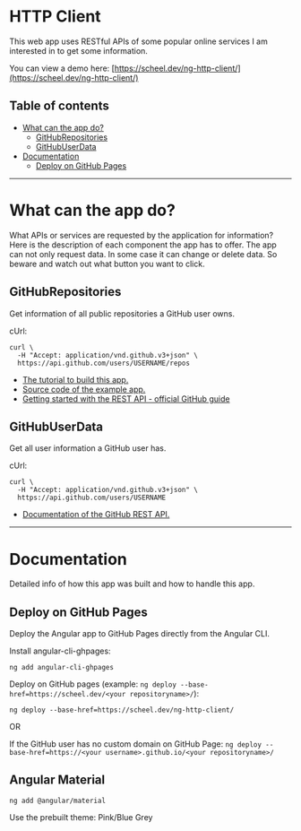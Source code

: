 HTTP Client
===========

This web app uses RESTful APIs of some popular online services I am interested in to get some information.

You can view a demo here: [https://scheel.dev/ng-http-client/](https://scheel.dev/ng-http-client/)

## Table of contents
- [What can the app do?](#What-can-the-app-do?)
  - [GitHubRepositories](#GitHubRepositories)
  - [GitHubUserData](#GitHubUserData)
- [Documentation](#Documentation)
  - [Deploy on GitHub Pages](#Deploy-on-GitHub-Pages)

---

What can the app do?
====================

What APIs or services are requested by the application for information? Here is the description of each component the app has to offer. The app can not only request data. In some case it can change or delete data. So beware and watch out what button you want to click.

## GitHubRepositories

Get information of all public repositories a GitHub user owns.

cUrl:
```shell
curl \
  -H "Accept: application/vnd.github.v3+json" \
  https://api.github.com/users/USERNAME/repos
```

* [The tutorial to build this app.](https://www.tektutorialshub.com/angular/angular-http-get-example-using-httpclient/)
* [Source code of the example app.](https://github.com/tekTutorialsHub/HTTP)
* [Getting started with the REST API - official GitHub guide](https://docs.github.com/en/rest/guides/getting-started-with-the-rest-api)

## GitHubUserData

Get all user information a GitHub user has.

cUrl:
```shell
curl \
  -H "Accept: application/vnd.github.v3+json" \
  https://api.github.com/users/USERNAME
```

* [Documentation of the GitHub REST API.](https://docs.github.com/en/rest/reference/users#get-a-user)

---

Documentation
=============

Detailed info of how this app was built and how to handle this app.

## Deploy on GitHub Pages

Deploy the Angular app to GitHub Pages directly from the Angular CLI.

Install angular-cli-ghpages:
```shell
ng add angular-cli-ghpages
```

Deploy on GitHub pages (example: `ng deploy --base-href=https://scheel.dev/<your repositoryname>/`):
```shell
ng deploy --base-href=https://scheel.dev/ng-http-client/
```

OR

If the GitHub user has no custom domain on GitHub Page: `ng deploy --base-href=https://<your username>.github.io/<your repositoryname>/`

## Angular Material

```shell
ng add @angular/material
```

Use the prebuilt theme: Pink/Blue Grey

